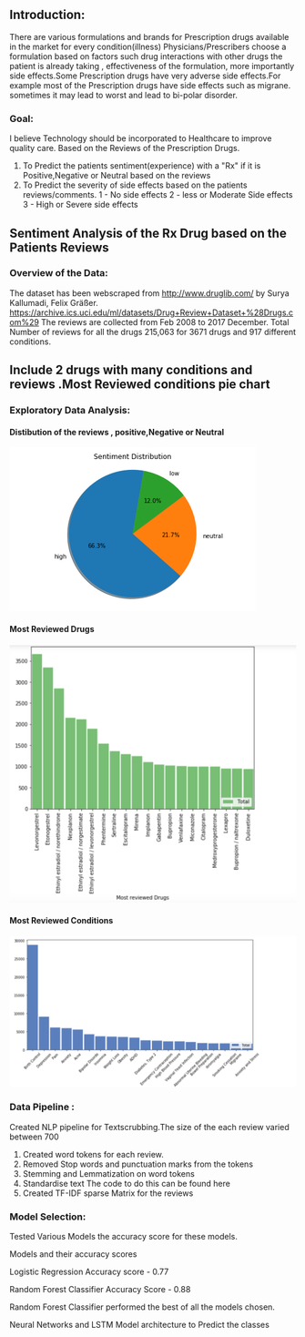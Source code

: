 ## Introduction: 
There are various formulations and brands for Prescription drugs available in the market for every condition(illness)     Physicians/Prescribers choose a formulation based on factors such drug interactions with other drugs the patient is already    taking , effectiveness of the formulation, more importantly side effects.Some Prescription drugs have very adverse side        effects.For example most of the Prescription drugs have side effects such as migrane. sometimes it may lead to worst and      lead to bi-polar disorder.

### Goal:
  I believe Technology should be incorporated  to Healthcare to improve quality care. 
  Based on the Reviews of the Prescription Drugs.
  1) To Predict the patients sentiment(experience)  with a "Rx" if it is Positive,Negative or Neutral based on the reviews 
  2) To Predict the severity of side effects based on the patients reviews/comments. 
  1 - No side effects
  2 - less or Moderate Side effects 
  3 - High or Severe side effects 

## Sentiment Analysis of the Rx Drug based on the Patients Reviews 
 
### Overview of the Data: 
The dataset has been webscraped from http://www.druglib.com/ by Surya Kallumadi, Felix Gräßer.
	    https://archive.ics.uci.edu/ml/datasets/Drug+Review+Dataset+%28Drugs.com%29
The reviews are collected from Feb 2008 to 2017 December. 
Total Number of reviews for all the drugs 215,063 for 3671 drugs and 917 different conditions.

## Include 2 drugs with many conditions and reviews .Most Reviewed conditions pie chart 

### Exploratory Data Analysis: 

#### Distibution of the reviews , positive,Negative or Neutral 
![alt text](https://github.com/anna911/Prescription_Medication_sentiment_Analysis/blob/master/piechart.png)
#### Most Reviewed  Drugs 
![alt text](https://github.com/anna911/Prescription_Medication_sentiment_Analysis/blob/master/Most_reviewed_drugs.png)
#### Most Reviewed  Conditions
![alt text](https://github.com/anna911/Prescription_Medication_sentiment_Analysis/blob/master/Most_reviwed_conditions.png)


   

### Data Pipeline : 

Created NLP pipeline for Textscrubbing.The size of the each review varied between  700 
1) Created word tokens for each review.
2) Removed Stop words and punctuation marks from the tokens  
3) Stemming and Lemmatization on word tokens
4) Standardise text 
The code to do this can be found here
5) Created TF-IDF sparse Matrix for the reviews

### Model Selection:

Tested Various Models the accuracy score for these models.

Models and their accuracy scores 

Logistic Regression 
Accuracy score - 0.77 

Random Forest Classifier 
Accuracy Score - 0.88

Random Forest Classifier performed the best of all the models chosen. 

Neural Networks and LSTM Model architecture to Predict the classes 











